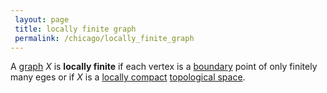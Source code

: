 ```yaml
---
 layout: page
 title: locally finite graph
 permalink: /chicago/locally_finite_graph
---
```

A [graph](https://mathgloss.github.io/MathGloss/chicago/graph) $X$ is **locally finite** if each vertex is a [boundary](https://mathgloss.github.io/MathGloss/chicago/boundary) point of only finitely many eges or if $X$ is a [locally compact](https://mathgloss.github.io/MathGloss/chicago/locally_compact) [topological space](https://mathgloss.github.io/MathGloss/chicago/topological_space). 

